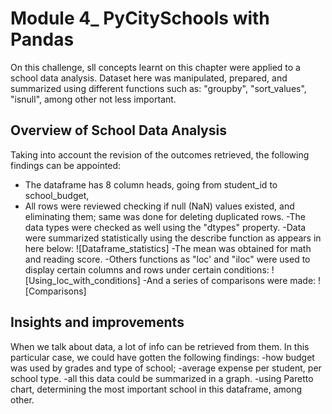 # **Module 4_ PyCitySchools with Pandas**

On this challenge, sll concepts learnt on this chapter were applied to a school data analysis.
Dataset here was manipulated, prepared, and summarized using different functions such as: "groupby", "sort_values", "isnull", among other not less important.

## **Overview of School Data Analysis**

Taking into account the revision of the outcomes retrieved, the following findings can be appointed:
- The dataframe has 8 column heads, going from student_id to school_budget, 
- All rows were reviewed checking if null (NaN) values existed, and eliminating them; same was done for deleting duplicated rows.
-The data types were checked as well using the "dtypes" property.
-Data were summarized statistically using the describe function as appears in here below:
![Dataframe_statistics]
-The mean was obtained for math and reading score.
-Others functions as "loc' and "iloc" were used to display certain columns and rows under certain conditions:
![Using_loc_with_conditions]
-And a series of comparisons were made:
![Comparisons]

## **Insights and improvements**

When we talk about data, a lot of info can be retrieved from them.
In this particular case, we could have gotten the following findings:
-how budget was used by grades and type of school;
-average expense per student, per school type.
-all this data could be summarized in a graph.
-using Paretto chart, determining the most important school in this dataframe, among other.
